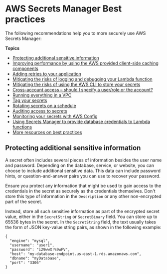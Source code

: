 # AWS Secrets Manager Best practices<a name="best-practices"></a>

The following recommendations help you to more securely use AWS Secrets Manager:

**Topics**
+ [Protecting additional sensitive information](#best-practice_what-not-to-put-in-secret-text)
+ [Improving performance by using the AWS provided client\-side caching components](best-practice_client-caching-components.md)
+ [Adding retries to your application](throttling.md)
+ [Mitigating the risks of logging and debugging your Lambda function](best-practice_lamda-debug-statements.md)
+ [Mitigating the risks of using the AWS CLI to store your secrets](best-practice_cli-exposure-risks.md)
+ [Cross\-account access – should I specify a user/role or the account?](best-practice_cross-account-role-vs-account.md)
+ [Running everything in a VPC](best-practice_using-a-vpc.md)
+ [Tag your secrets](best-practice_tagging.md)
+ [Rotating secrets on a schedule](best-practice-rotating-secrets.md)
+ [Auditing access to secrets](audit-secrets.md)
+ [Monitoring your secrets with AWS Config](aws-config.md)
+ [Using Secrets Manager to provide database credentials to Lambda functions](lambda-functions.md)
+ [More resources on best practices](more-resources.md)

## Protecting additional sensitive information<a name="best-practice_what-not-to-put-in-secret-text"></a>

A secret often includes several pieces of information besides the user name and password\. Depending on the database, service, or website, you can choose to include additional sensitive data\. This data can include password hints, or question\-and\-answer pairs you can use to recover your password\.

Ensure you protect any information that might be used to gain access to the credentials in the secret as securely as the credentials themselves\. Don't store this type of information in the `Description` or any other non\-encrypted part of the secret\.

Instead, store all such sensitive information as part of the encrypted secret value, either in the `SecretString` or `SecretBinary` field\. You can store up to 65536 bytes in the secret\. In the `SecretString` field, the text usually takes the form of JSON key\-value string pairs, as shown in the following example:

```
{
  "engine": "mysql",
  "username": "user1",
  "password": "i29wwX!%9wFV",
  "host": "my-database-endpoint.us-east-1.rds.amazonaws.com",
  "dbname": "myDatabase",
  "port": "3306"
}
```